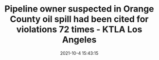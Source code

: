 ---
"title": "Pipeline owner suspected in Orange County oil spill had been cited for violations 72 times - KTLA Los Angeles"
"date": "2021-10-4 15:43:15"
"feed_name": "GOOGLENEWSDRILLING"
"feed_website": "https://news.google.com/search?q=drilling%2Bincident&hl=en-US&gl=US&ceid=US:en"
"feed_rss": "https://news.google.com/rss/search?q=drilling%2Bincident&hl=en-US&gl=US&ceid=US:en"
"link": "https://ktla.com/news/local-news/oil-platform-owner-in-orange-county-spill-previously-faced-bankruptcy-history-of-regulatory-problems/"
"source": "{'href': 'https://ktla.com', 'title': 'KTLA Los Angeles'}"
"file": "_posts/2021-1-1-f79b052d79b8e097dc57b15b6e339a71d6aa8bd1.md"
"accident": "1"
"drilling": "1"
"dead": "0"
"injured": "0"
"arrested": "0"
"place": "unknown place"
"where": "unknown site"
"causes": "unknown"
"place_uri": "unknown place"
---